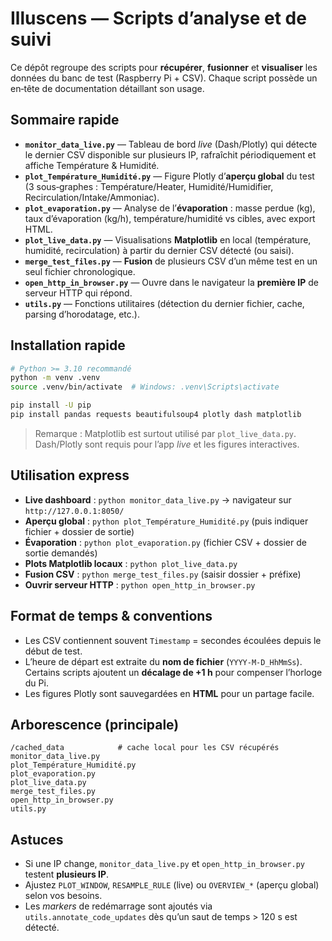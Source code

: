 # Illuscens — Scripts d’analyse et de suivi

Ce dépôt regroupe des scripts pour **récupérer**, **fusionner** et **visualiser** les données
du banc de test (Raspberry Pi + CSV). Chaque script possède un en‑tête
de documentation détaillant son usage.


## Sommaire rapide

- **`monitor_data_live.py`** — Tableau de bord *live* (Dash/Plotly) qui détecte le dernier CSV
  disponible sur plusieurs IP, rafraîchit périodiquement et affiche Température & Humidité.  
- **`plot_Température_Humidité.py`** — Figure Plotly d’**aperçu global** du test (3 sous‑graphes :
  Température/Heater, Humidité/Humidifier, Recirculation/Intake/Ammoniac).  
- **`plot_evaporation.py`** — Analyse de l’**évaporation** : masse perdue (kg), taux d’évaporation (kg/h),
  température/humidité vs cibles, avec export HTML.  
- **`plot_live_data.py`** — Visualisations **Matplotlib** en local (température, humidité, recirculation)
  à partir du dernier CSV détecté (ou saisi).  
- **`merge_test_files.py`** — **Fusion** de plusieurs CSV d’un même test en un seul fichier chronologique.  
- **`open_http_in_browser.py`** — Ouvre dans le navigateur la **première IP** de serveur HTTP qui répond.  
- **`utils.py`** — Fonctions utilitaires (détection du dernier fichier, cache, parsing d’horodatage, etc.).


## Installation rapide

```bash
# Python >= 3.10 recommandé
python -m venv .venv
source .venv/bin/activate  # Windows: .venv\Scripts\activate

pip install -U pip
pip install pandas requests beautifulsoup4 plotly dash matplotlib
```

> Remarque : Matplotlib est surtout utilisé par `plot_live_data.py`. Dash/Plotly sont requis
> pour l’app *live* et les figures interactives.

## Utilisation express

- **Live dashboard** : `python monitor_data_live.py` → navigateur sur `http://127.0.0.1:8050/`
- **Aperçu global** : `python plot_Température_Humidité.py` (puis indiquer fichier + dossier de sortie)
- **Évaporation** : `python plot_evaporation.py` (fichier CSV + dossier de sortie demandés)
- **Plots Matplotlib locaux** : `python plot_live_data.py`
- **Fusion CSV** : `python merge_test_files.py` (saisir dossier + préfixe)
- **Ouvrir serveur HTTP** : `python open_http_in_browser.py`

## Format de temps & conventions

- Les CSV contiennent souvent `Timestamp` = secondes écoulées depuis le début de test.
- L’heure de départ est extraite du **nom de fichier** (`YYYY-M-D_HhMmSs`). Certains scripts ajoutent
  un **décalage de +1 h** pour compenser l’horloge du Pi.
- Les figures Plotly sont sauvegardées en **HTML** pour un partage facile.

## Arborescence (principale)

```
/cached_data            # cache local pour les CSV récupérés
monitor_data_live.py
plot_Température_Humidité.py
plot_evaporation.py
plot_live_data.py
merge_test_files.py
open_http_in_browser.py
utils.py
```

## Astuces

- Si une IP change, `monitor_data_live.py` et `open_http_in_browser.py` testent **plusieurs IP**.
- Ajustez `PLOT_WINDOW`, `RESAMPLE_RULE` (live) ou `OVERVIEW_*` (aperçu global) selon vos besoins.
- Les *markers* de redémarrage sont ajoutés via `utils.annotate_code_updates` dès qu’un saut de temps > 120 s est détecté.
